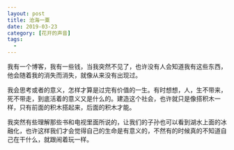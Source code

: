 ```yaml
---
layout: post
title: 沧海一粟
date: 2019-03-23
category: [花开的声音]
tags:
  - 
---
```


我有一个博客，我有一些钱，当我突然不见了，也许没有人会知道我有这些东西，他会随着我的消失而消失，就像从来没有出现过。

我会思考或者的意义，怎样才算是过完有价值的一生。有时想想，人，生不带来，死不带走，到底活着的意义又是什么的。建造这个社会，也许就只是像搭积木一样，只有前面的积木搭起来，后面的积木才能。

我突然有些理解那些书和电视里面所说的，让我们的子孙也可以看到湖水上面的冰融化，也许这样我们才会觉得自己的生命是有意义的，不然有的时候真的不知道自己在干什么，就跟闹着玩一样。  
